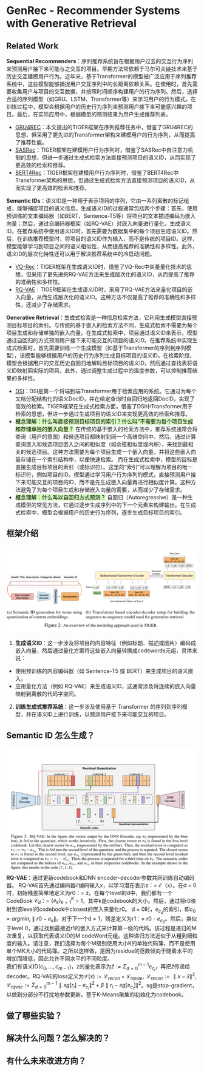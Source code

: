 # GenRec - Recommender Systems with Generative Retrieval

## Related Work
**Sequential Recommenders**：序列推荐系统旨在根据用户过去的交互行为序列来预测用户接下来可能与之交互的项目。早期方法常依赖于马尔可夫链技术来基于历史交互建模用户行为。近年来，基于Transformer的模型被广泛应用于序列推荐系统中，这些模型能够捕捉用户交互序列中的长距离依赖关系。在使用时，首先需要收集用户与项目的交互数据，并按照时间顺序构建用户的行为序列。然后，选择合适的序列模型（如GRU、LSTM、Transformer等）来学习用户的行为模式。在训练过程中，模型会根据用户的历史行为序列来预测用户接下来可能感兴趣的项目。最后，在实际应用中，根据模型的预测结果为用户生成推荐列表。  
- [GRU4REC](https://arxiv.org/abs/1511.06939)：本文提出的TIGER框架在序列推荐任务中，借鉴了GRU4REC的思想，但采用了更先进的Transformer架构来建模用户的行为序列，从而提高了推荐性能。
- [SASRec](https://arxiv.org/abs/1808.09781)：TIGER框架在建模用户行为序列时，借鉴了SASRec中自注意力机制的思想，但进一步通过生成式检索方法直接预测项目的语义ID，从而实现了更高效的检索和推荐。
- [BERT4Rec](https://arxiv.org/pdf/1904.06690v2)：TIGER框架在建模用户行为序列时，借鉴了BERT4Rec中Transformer架构的思想，但通过生成式检索方法直接预测项目的语义ID，从而实现了更高效的检索和推荐。
  
**Semantic IDs**：语义ID是一种用于表示项目的序列，它由一系列离散的标记组成，能够捕捉项目的语义信息。生成语义ID的过程通常包括两个步骤：首先，使用预训练的文本编码器（如BERT、Sentence-T5等）将项目的文本描述编码为嵌入向量；然后，通过自编码器框架（如RQ-VAE）对嵌入向量进行量化，生成语义ID。在推荐系统中使用语义ID时，首先需要为数据集中的每个项目生成语义ID。然后，在训练推荐模型时，将项目的语义ID作为输入，而不是传统的项目ID。这样，模型能够学习到项目之间的语义相似性，从而提高推荐的准确性和多样性。此外，语义ID的层次化特性还可以用于解决推荐系统中的冷启动问题。
- [VQ-Rec](https://arxiv.org/abs/2210.12316)：TIGER框架在生成语义ID时，借鉴了VQ-Rec中矢量量化技术的思想，但采用了更先进的RQ-VAE方法来生成层次化的语义ID，从而提高了推荐的准确性和多样性。
- [RQ-VAE](https://arxiv.org/abs/2107.03312)：TIGER框架在生成语义ID时，采用了RQ-VAE方法来量化项目的嵌入向量，从而生成层次化的语义ID。这种方法不仅提高了推荐的准确性和多样性，还减少了存储需求。

**Generative Retrieval**：生成式检索是一种信息检索方法，它利用生成模型直接预测目标项目的索引。与传统的基于嵌入的检索方法不同，生成式检索不需要为每个项目生成和存储单独的嵌入向量。在生成式检索中，项目通过语义ID来表示，模型通过自回归的方式预测用户接下来可能交互的项目的语义ID。在推荐系统中实现生成式检索时，首先需要训练一个生成模型（如基于Transformer的序列到序列模型），该模型能够根据用户的历史行为序列生成目标项目的语义ID。在检索阶段，模型会根据用户的交互历史自回归地解码目标项目的语义ID，然后通过查找表将语义ID映射回实际的项目。此外，通过调整生成过程中的温度参数，可以控制推荐结果的多样性。
- [DSI](https://arxiv.org/abs/2202.06991)：DSI是第一个将端到端Transformer用于检索应用的系统。它通过为每个文档分配结构化的语义DocID，并在给定查询时自回归地返回DocID，实现了高效的检索。TIGER框架在生成式检索方面，借鉴了DSI中Transformer用于检索的思想，但进一步通过生成项目的语义ID来实现更高效的检索和推荐。
- <span style="background: #d4fcbc; color: black;">概念理解：什么叫直接预测目标项目的索引？什么叫“不需要为每个项目生成和存储单独的嵌入向量？</span>
  在传统的基于嵌入的检索方法中，推荐系统通常会将查询（用户的意图）和候选项目都映射到同一个高维空间中。然后，通过计算查询嵌入和候选项目嵌入之间的相似度（如余弦相似度或内积），来找到最相关的候选项目。这种方法需要为每个项目生成一个嵌入向量，并将这些嵌入向量存储在一个索引结构中，以便快速检索。
  而在生成式检索中，模型的目标是直接生成目标项目的索引（或标识符）。这里的“索引”可以理解为项目的唯一标识符，例如项目的ID。模型通过学习用户行为序列的模式，直接预测用户接下来可能交互的项目的ID，而不是先生成嵌入向量再进行相似度计算。这种方法避免了为每个项目生成和存储嵌入向量的需要，从而减少了存储需求。
- <span style="background: #d4fcbc; color: black;">概念理解：什么叫以自回归方式预测？</span>
  自回归（Autoregressive）是一种生成模型的常见方法，它通过逐步生成序列中的下一个元素来构建输出。在生成式检索中，模型会根据用户的历史行为序列，逐步生成目标项目的索引。

## 框架介绍
![TIGER Overview](/assets/images/genrec-google-overview.png)
1. **生成语义ID**：这一步涉及将项目的内容特征（例如标题、描述或图片）编码成嵌入向量，然后通过量化方案将这些嵌入向量转换成codewords元组，具体来说：
  - 使用预训练的内容编码器（如 Sentence-T5 或 BERT）来生成项目的语义嵌入。
  - 应用量化方法（例如 RQ-VAE）来生成语义ID，这通常涉及将连续的嵌入向量映射到离散的代码字空间。
2. **训练生成式推荐系统**：这一步涉及使用基于 Transformer 的序列到序列模型，并在语义ID上进行训练，以预测用户接下来可能交互的项目。
## Semantic ID 怎么生成？
![RQ-VAE Overview](/assets/images/RQ-VAE.png)
**RQ-VAE**：通过更新codebook和DNN encoder-decoder参数共同训练自动编码器。
RQ-VAE首先通过编码器$\mathcal{E}$编码输入x，以学习潜在表示z：= $\mathcal{E}$（x）。在d = 0时，初始残差简单地定义为r0：= z。在每个level的d中，我们都有一个CodeBook $\mathcal{C}_d$：= $\{e_k\}_{k=1}^{K}$ = 1，其中k是codebook的大小。然后，通过将r0映射到该level的codebook中closest的嵌入来量化r0。 d = 0时，$e_{c_d}$的索引，即$c_0 = arg min_{i}∥r0-e_{k}∥$。对于下一个d = 1，残差定义为r1：= r0  -  $e_{c_0}$。然后，类似于level 0，通过找到最接近r1的嵌入方式来计算第一级的代码。该过程是递归的M次重复，以获取代表语义ID的M codeWord元组。这种递归方法近似于从粗到细粒度的输入。请注意，我们选择为每个M级别使用大小K的单独代码簿，而不是使用单个MK大小的代码簿。之所以这样做，是因为residue的范数倾向于随着水平的增加而降低，因此允许不同水平的不同粒度。  
我们有语义ID$(c_0,...,c_{m-1})$，z的量化表示为$\hat{z}:=\Sigma^{m-1}_{d=0}e_{c_i}$，再把$\hat{z}$传递给decoder。RQ-VAE的loss定义为$\mathcal{L}(x):=\mathcal{L}_{recon}+\mathcal{L}_{rqvae},\text{     } \mathcal{L}_{recon}:=∥x-\hat{x}∥^2,\mathcal{L}_{rqvae}:=\Sigma^{m-1}_{d=0}∥sg[r_i]-e_{c_i}∥^2+\beta∥r_i-sg[e_{c_i}]∥^2$。sg是stop-gradient，以做到分部分不打扰地参数更新。基于K-Means聚集的初始化为codebook。  

## 做了哪些实验？

## 解决什么问题？怎么解决的？

## 有什么未来改进方向？

